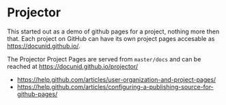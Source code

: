 # Projector 

This started out as a demo of github pages for a project, nothing more then that. Each project on GitHub can have its own project pages accesable as https://docunid.github.io/<projectname>.

The Projector Project Pages are served from `master/docs` and can be reached at https://docunid.github.io/projector/

- https://help.github.com/articles/user-organization-and-project-pages/
- https://help.github.com/articles/configuring-a-publishing-source-for-github-pages/
